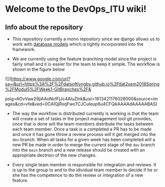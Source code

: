 # Welcome to the DevOps_ITU wiki!

## Info about the repository

- This repository currently a mono repository since we django allows us to work with [database models](https://docs.djangoproject.com/en/3.1/topics/db/models/) which is tightly incorporated into the framework.

- We are currently using the feature branching model since the project is fairly small and it is easier for the team to keep it simple. The workflow is shown in the figure below

![](https://www.google.com/url?sa=i&url=https%3A%2F%2Fdatsoftlyngby.github.io%2Fdat2sem2018Spring%2FModul5%2FWeek1-GitBranches%2F&

psig=AOvVaw29jiAAoNvIFjJc4AIuZlnk&ust=1613421176028000&source=images&cd=vfe&ved=0CAIQjRxqFwoTCJCuleup6u4CFQAAAAAdAAAAABAS)

- The way the workflow is distributed currently is working is that the team will create a set of tasks in the project management tool git provides, once that is done will the team members distribute the tasks between each team member. Once a task is a completed a PR has to be made and once it has gone throw a review process will it get merged into the `dev` branch. When all tasks for a given week has been completed will a new PR be made in order to merge the current stage of the `dev` branch into the `main` branch and a new release should be created with an appropriate dectrion of the new changes.

- Every single team member is responsible for integration and reviews. It is up to the group to and to the idividual team member to decide if he or she has the competence to do the review or integration of a new feature.
